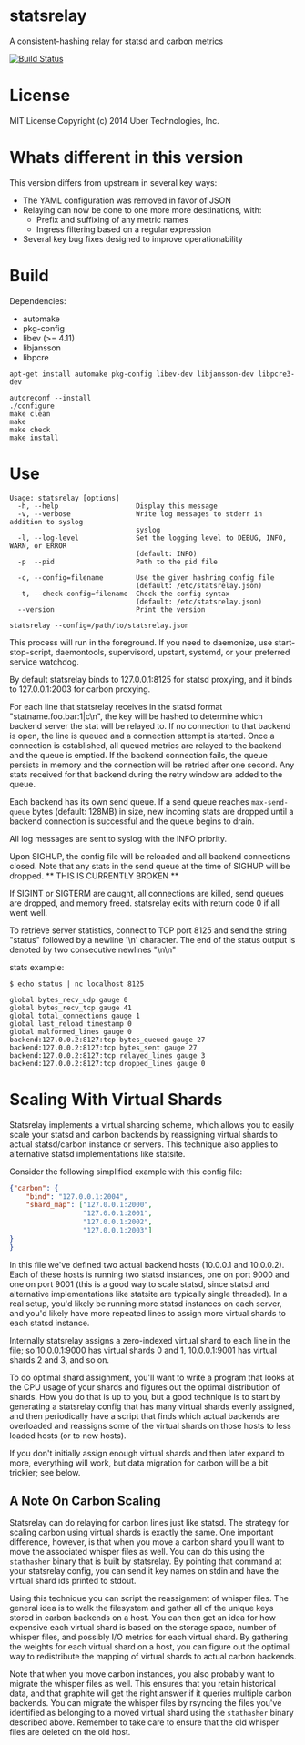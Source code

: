 # statsrelay
A consistent-hashing relay for statsd and carbon metrics

[![Build Status](https://travis-ci.org/lyft/statsrelay.svg?branch=master)](https://travis-ci.org/lyft/statsrelay)


# License
MIT License
Copyright (c) 2014 Uber Technologies, Inc.

# Whats different in this version

This version differs from upstream in several key ways:

- The YAML configuration was removed in favor of JSON
- Relaying can now be done to one more more destinations, with:
  - Prefix and suffixing of any metric names
  - Ingress filtering based on a regular expression
- Several key bug fixes designed to improve operationability


# Build

Dependencies:
- automake
- pkg-config
- libev (>= 4.11)
- libjansson
- libpcre

```
apt-get install automake pkg-config libev-dev libjansson-dev libpcre3-dev

autoreconf --install
./configure
make clean
make
make check
make install
```

# Use

```
Usage: statsrelay [options]
  -h, --help                   Display this message
  -v, --verbose                Write log messages to stderr in addition to syslog
                               syslog
  -l, --log-level              Set the logging level to DEBUG, INFO, WARN, or ERROR
                               (default: INFO)
  -p  --pid                    Path to the pid file

  -c, --config=filename        Use the given hashring config file
                               (default: /etc/statsrelay.json)
  -t, --check-config=filename  Check the config syntax
                               (default: /etc/statsrelay.json)
  --version                    Print the version
```

```
statsrelay --config=/path/to/statsrelay.json
```

This process will run in the foreground. If you need to daemonize, use
start-stop-script, daemontools, supervisord, upstart, systemd, or your
preferred service watchdog.

By default statsrelay binds to 127.0.0.1:8125 for statsd proxying, and
it binds to 127.0.0.1:2003 for carbon proxying.

For each line that statsrelay receives in the statsd format
"statname.foo.bar:1|c\n", the key will be hashed to determine which
backend server the stat will be relayed to. If no connection to that
backend is open, the line is queued and a connection attempt is
started. Once a connection is established, all queued metrics are
relayed to the backend and the queue is emptied. If the backend
connection fails, the queue persists in memory and the connection will
be retried after one second. Any stats received for that backend during
the retry window are added to the queue.

Each backend has its own send queue. If a send queue reaches
`max-send-queue` bytes (default: 128MB) in size, new incoming stats
are dropped until a backend connection is successful and the queue
begins to drain.

All log messages are sent to syslog with the INFO priority.

Upon SIGHUP, the config file will be reloaded and all backend
connections closed. Note that any stats in the send queue at the time
of SIGHUP will be dropped. ** THIS IS CURRENTLY BROKEN **

If SIGINT or SIGTERM are caught, all connections are killed, send
queues are dropped, and memory freed. statsrelay exits with return
code 0 if all went well.

To retrieve server statistics, connect to TCP port 8125 and send the
string "status" followed by a newline '\n' character. The end of the
status output is denoted by two consecutive newlines "\n\n"

stats example:
```
$ echo status | nc localhost 8125

global bytes_recv_udp gauge 0
global bytes_recv_tcp gauge 41
global total_connections gauge 1
global last_reload timestamp 0
global malformed_lines gauge 0
backend:127.0.0.2:8127:tcp bytes_queued gauge 27
backend:127.0.0.2:8127:tcp bytes_sent gauge 27
backend:127.0.0.2:8127:tcp relayed_lines gauge 3
backend:127.0.0.2:8127:tcp dropped_lines gauge 0

```

# Scaling With Virtual Shards

Statsrelay implements a virtual sharding scheme, which allows you to
easily scale your statsd and carbon backends by reassigning virtual
shards to actual statsd/carbon instance or servers. This technique
also applies to alternative statsd implementations like statsite.

Consider the following simplified example with this config file:

```json
{"carbon": {
    "bind": "127.0.0.1:2004",
    "shard_map": ["127.0.0.1:2000",
                  "127.0.0.1:2001",
                  "127.0.0.1:2002",
                  "127.0.0.1:2003"]
}
}
```

In this file we've defined two actual backend hosts (10.0.0.1 and
10.0.0.2). Each of these hosts is running two statsd instances, one on
port 9000 and one on port 9001 (this is a good way to scale statsd,
since statsd and alternative implementations like statsite are
typically single threaded). In a real setup, you'd likely be running
more statsd instances on each server, and you'd likely have more
repeated lines to assign more virtual shards to each statsd
instance. 

Internally statsrelay assigns a zero-indexed virtual shard to each
line in the file; so 10.0.0.1:9000 has virtual shards 0 and 1,
10.0.0.1:9001 has virtual shards 2 and 3, and so on.

To do optimal shard assignment, you'll want to write a program that
looks at the CPU usage of your shards and figures out the optimal
distribution of shards. How you do that is up to you, but a good
technique is to start by generating a statsrelay config that has many
virtual shards evenly assigned, and then periodically have a script
that finds which actual backends are overloaded and reassigns some of
the virtual shards on those hosts to less loaded hosts (or to new
hosts).

If you don't initially assign enough virtual shards and then later
expand to more, everything will work, but data migration for carbon
will be a bit trickier; see below.

## A Note On Carbon Scaling

Statsrelay can do relaying for carbon lines just like statsd. The
strategy for scaling carbon using virtual shards is exactly the
same. One important difference, however, is that when you move a
carbon shard you'll want to move the associated whisper files as
well. You can do this using the `stathasher` binary that is built by
statsrelay. By pointing that command at your statsrelay config, you
can send it key names on stdin and have the virtual shard ids printed
to stdout.

Using this technique you can script the reassignment of whisper
files. The general idea is to walk the filesystem and gather all of
the unique keys stored in carbon backends on a host. You can then get
an idea for how expensive each virtual shard is based on the storage
space, number of whisper files, and possibly I/O metrics for each
virtual shard. By gathering the weights for each virtual shard on a
host, you can figure out the optimal way to redistribute the mapping
of virtual shards to actual carbon backends.

Note that when you move carbon instances, you also probably want to
migrate the whisper files as well. This ensures that you retain
historical data, and that graphite will get the right answer if it
queries multiple carbon backends. You can migrate the whisper files by
rsyncing the files you've identified as belonging to a moved virtual
shard using the `stathasher` binary described above. Remember to take
care to ensure that the old whisper files are deleted on the old host.
